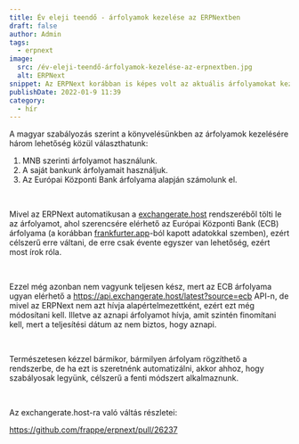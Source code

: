```yaml
---
title: Év eleji teendő - árfolyamok kezelése az ERPNextben
draft: false
author: Admin
tags:
  - erpnext
image:
  src: /év-eleji-teendő-árfolyamok-kezelése-az-erpnextben.jpg
  alt: ERPNext
snippet: Az ERPNext korábban is képes volt az aktuális árfolyamokat kezelni, azonban az aktuális átváltási árfolyamok kezelésében történ egy kis változás, amivel érdemes tervezni.
publishDate: 2022-01-9 11:39
category:
  - hír
---
```


<p>A magyar szabályozás szerint a könyvelésünkben az árfolyamok kezelésére három lehetőség közül választhatunk:</p><ol><li data-list="bullet"><span class="ql-ui" contenteditable="false"></span>MNB szerinti árfolyamot használunk.</li><li data-list="bullet"><span class="ql-ui" contenteditable="false"></span>A saját bankunk árfolyamait használjuk.</li><li data-list="bullet"><span class="ql-ui" contenteditable="false"></span>Az Európai Központi Bank árfolyama alapján számolunk el.</li></ol><p><br></p><p>Mivel az ERPNext automatikusan a <a href="exchangerate.host" rel="noopener noreferrer">exchangerate.host</a> rendszeréből tölti le az árfolyamot, ahol szerencsére elérhető az Európai Központi Bank (ECB) árfolyama (a korábban <a href="frankfurter.app" rel="noopener noreferrer">frankfurter.app</a>-ból kapott adatokkal szemben), ezért célszerű erre váltani, de erre csak évente egyszer van lehetőség, ezért most írok róla.</p><p><br></p><p>Ezzel még azonban nem vagyunk teljesen kész, mert az ECB árfolyama ugyan elérhető a <a href="https://api.exchangerate.host/latest?source=ecb" rel="noopener noreferrer">https://api.exchangerate.host/latest?source=ecb</a> API-n, de mivel az ERPNext nem azt hívja alapértelmezettként, ezért ezt még módosítani kell. Illetve az aznapi árfolyamot hívja, amit szintén finomítani kell, mert a teljesítési dátum az nem biztos, hogy aznapi.</p><p><br></p><p>Természetesen kézzel bármikor, bármilyen árfolyam rögzíthető a rendszerbe, de ha ezt is szeretnénk automatizálni, akkor ahhoz, hogy szabályosak legyünk, célszerű a fenti módszert alkalmaznunk.</p><p><br></p><p>Az exchangerate.host-ra való váltás részletei:</p><p><a href="https://github.com/frappe/erpnext/pull/26237" rel="noopener noreferrer">https://github.com/frappe/erpnext/pull/26237</a></p>

